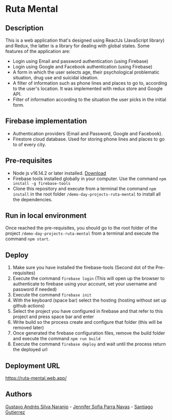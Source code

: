 # Ruta Mental

## Description

This is a web application that's designed using ReactJs (JavaScript library) and Redux, the latter is a library for dealing with global states. Some features of the application are:

- Login using Email and password authentication (using Firebase)
- Login using Google and Facebook authentication (using Firebase)
- A form in which the user selects age, their psychological problematic situation, drug use and suicidal ideation.
- A filter of information such as phone lines and places to go to, according to the user's location. It was implemented with redux store and Google API.
- Filter of information according to the situation the user picks in the initial form.

## Firebase implementation
- Authentication providers (Email and Password, Google and Facebook).
- Firestore cloud database. Used for storing phone lines and places to go to of every city.

## Pre-requisites
- Node js v16.14.2 or later installed. [Download](https://nodejs.org/es/download/)
- Firebase tools installed globally in your computer. Use the command `npm install -g firebase-tools`
- Clone this repository and execute from a terminal the command `npm install` in the root folder `/demo-day-projects-ruta-mental` to install all the dependencies.

## Run in local environment
Once reached the pre-requisites, you should go to the root folder of the project `/demo-day-projects-ruta-mental` from a terminal and execute the command `npm start`.

## Deploy
1. Make sure you have installed the firebase-tools (Second dot of the Pre-requisites)
2. Execute the command `firebase login` (This will open up the browser to authenticate to firebase using your account, set your username and password if needed)
3. Execute the command `firebase init`
4. With the keyboard (space bar) select the hosting (hosting without set up github actions)
5. Select the project you have configured in firebase and that refer to this project and press space bar and enter
6. Write build so the process create and configure that folder (this will be removed later)
7. Once generated the firebase configuration files, remove the build folder and execute the command `npm run build`
8. Execute the command `firebase deploy` and wait until the process return the deployed url

## Deployment URL
https://ruta-mental.web.app/

## Authors
[Gustavo Andrés Silva Naranjo](https://github.com/Getz-S) - [Jennifer Sofía Parra Navas](https://github.com/jenniferparra) - [Santiago Gutierrez](https://github.com/Taja34)
